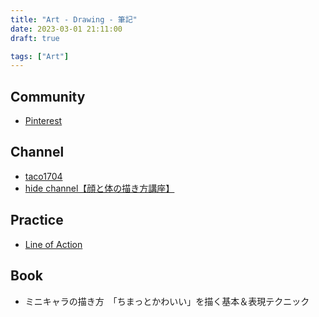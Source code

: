 ```yaml
---
title: "Art - Drawing - 筆記"
date: 2023-03-01 21:11:00
draft: true

tags: ["Art"]
---
```


## Community
- [Pinterest](https://www.pinterest.com/)

## Channel
- [taco1704](https://www.pixiv.net/users/70834530)
- [hide channel【顔と体の描き方講座】](https://www.youtube.com/@hidechannel2/streams)

## Practice
- [Line of Action](https://line-of-action.com/)

## Book
- ミニキャラの描き方　「ちまっとかわいい」を描く基本＆表現テクニック

<!-- 
## Link
-[how to](https://exhentai.org/tag/other:how+to)
-->
